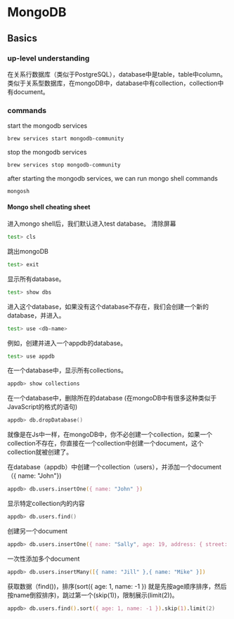 # MongoDB

## Basics

### up-level understanding

在关系行数据库（类似于PostgreSQL），database中是table，table中column。类似于关系型数据库，在mongoDB中，database中有collection，collection中有document。



### commands

start the mongodb services
```zsh
brew services start mongodb-community
```

stop the mongodb services
```zsh
brew services stop mongodb-community
```

after starting the mongodb services, we can run mongo shell commands
```zsh
mongosh
```
#### Mongo shell cheating sheet

进入mongo shell后，我们默认进入test database。
清除屏幕
```zsh
test> cls
```

跳出mongoDB
```zsh
test> exit
```

显示所有database。
```zsh
test> show dbs
```

进入这个database，如果没有这个database不存在，我们会创建一个新的database，并进入。
```zsh
test> use <db-name>
```
例如，创建并进入一个appdb的database。
```zsh
test> use appdb
```

在一个database中，显示所有collections。
```zsh
appdb> show collections
```

在一个database中，删除所在的database (在mongoDB中有很多这种类似于JavaScript的格式的语句)
```zsh
appdb> db.dropDatabase()
```

就像是在Js中一样，在mongoDB中，你不必创建一个collection，如果一个collection不存在，你直接在一个collection中创建一个document，这个collection就被创建了。


在database（appdb）中创建一个collection（users），并添加一个document（{ name: "John"})
```zsh
appdb> db.users.insertOne({ name: "John" })
```

显示特定collection内的内容
```zsh
appdb> db.users.find()
```

创建另一个document
```zsh
appdb> db.users.insertOne({ name: "Sally", age: 19, address: { street: ""987 North St}, hobbies: ["Running"] })
```

一次性添加多个document
```zsh
appdb> db.users.insertMany([{ name: "Jill" },{ name: "Mike" }])
```

获取数据（find())，排序(sort({ age: 1, name: -1 }) 就是先按age顺序排序，然后按name倒叙排序)，跳过第一个(skip(1))，限制展示(limit(2))。
```zsh
appdb> db.users.find().sort({ age: 1, name: -1 }).skip(1).limit(2)
```




